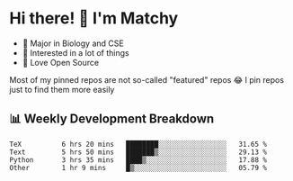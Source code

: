 # Hi there! 👋 I'm Matchy

- 🧬 Major in Biology and CSE
- 🎈 Interested in a lot of things
- 💜 Love Open Source

Most of my pinned repos are not so-called "featured" repos 😂 I pin repos just to find them more easily

## 📊 Weekly Development Breakdown

<!--START_SECTION:waka-->

```text
TeX          6 hrs 20 mins   ████████░░░░░░░░░░░░░░░░░   31.65 %
Text         5 hrs 50 mins   ███████▒░░░░░░░░░░░░░░░░░   29.13 %
Python       3 hrs 35 mins   ████▒░░░░░░░░░░░░░░░░░░░░   17.88 %
Other        1 hr 9 mins     █▒░░░░░░░░░░░░░░░░░░░░░░░   05.79 %
```

<!--END_SECTION:waka-->
